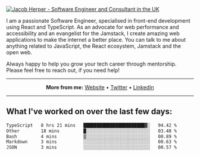 [![Jacob Herper - Software Engineer and Consultant in the UK](https://res.cloudinary.com/jacobherper/image/upload/v1641506277/gh-image.png)](https://jacobherper.com/)

I am a passionate Software Engineer, specialised in front-end development using React and TypeScript. As an advocate for web performance and accessibility and an evangelist for the Jamstack, I create amazing web applications to make the internet a better place. You can talk to me about anything related to JavaScript, the React ecosystem, Jamstack and the open web.

Always happy to help you grow your tech career through mentorship. Please feel free to reach out, if you need help!

---

<p align="center">
  <strong>More from me:</strong> 
  <a href="https://jacobherper.com/">Website</a> •
  <a href="https://twitter.com/intent/follow?screen_name=jakeherp&tw_p=followbutton">Twitter</a> •
  <a href="https://www.linkedin.com/in/jacobherper/">LinkedIn</a>
</p>

---

## What I've worked on over the last few days:

<!--START_SECTION:waka-->

```txt
TypeScript   8 hrs 21 mins   ███████████████████████▓░   94.42 %
Other        18 mins         █░░░░░░░░░░░░░░░░░░░░░░░░   03.48 %
Bash         4 mins          ▒░░░░░░░░░░░░░░░░░░░░░░░░   00.89 %
Markdown     3 mins          ░░░░░░░░░░░░░░░░░░░░░░░░░   00.63 %
JSON         3 mins          ░░░░░░░░░░░░░░░░░░░░░░░░░   00.57 %
```

<!--END_SECTION:waka-->
